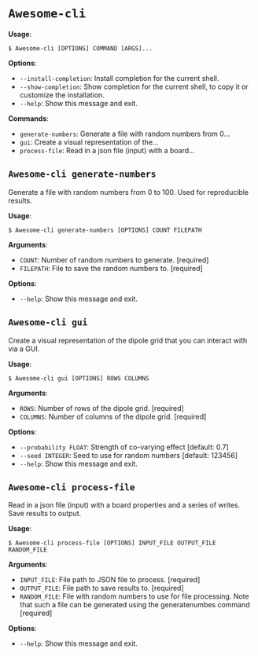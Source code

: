 # `Awesome-cli`

**Usage**:

```console
$ Awesome-cli [OPTIONS] COMMAND [ARGS]...
```

**Options**:

* `--install-completion`: Install completion for the current shell.
* `--show-completion`: Show completion for the current shell, to copy it or customize the installation.
* `--help`: Show this message and exit.

**Commands**:

* `generate-numbers`: Generate a file with random numbers from 0...
* `gui`: Create a visual representation of the...
* `process-file`: Read in a json file (input) with a board...

## `Awesome-cli generate-numbers`

Generate a file with random numbers from 0 to 100. Used for reproducible results.

**Usage**:

```console
$ Awesome-cli generate-numbers [OPTIONS] COUNT FILEPATH
```

**Arguments**:

* `COUNT`: Number of random numbers to generate.  [required]
* `FILEPATH`: File to save the random numbers to.  [required]

**Options**:

* `--help`: Show this message and exit.

## `Awesome-cli gui`

Create a visual representation of the dipole grid that you can interact with via a GUI.

**Usage**:

```console
$ Awesome-cli gui [OPTIONS] ROWS COLUMNS
```

**Arguments**:

* `ROWS`: Number of rows of the dipole grid.  [required]
* `COLUMNS`: Number of columns of the dipole grid.  [required]

**Options**:

* `--probability FLOAT`: Strength of co-varying effect  [default: 0.7]
* `--seed INTEGER`: Seed to use for random numbers  [default: 123456]
* `--help`: Show this message and exit.

## `Awesome-cli process-file`

Read in a json file (input) with a board properties and a series of writes. Save results to output.

**Usage**:

```console
$ Awesome-cli process-file [OPTIONS] INPUT_FILE OUTPUT_FILE RANDOM_FILE
```

**Arguments**:

* `INPUT_FILE`: File path to JSON file to process.  [required]
* `OUTPUT_FILE`: File path to save results to.  [required]
* `RANDOM_FILE`: File with random numbers to use for file processing. Note that such a file can be generated using the generatenumbes command  [required]

**Options**:

* `--help`: Show this message and exit.
